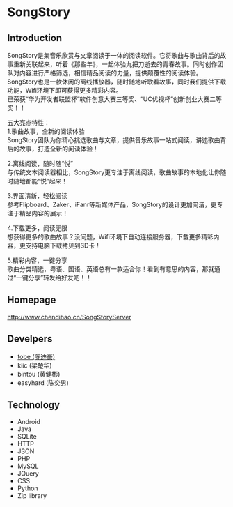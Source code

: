 SongStory
=========

## Introduction

SongStory是集音乐欣赏与文章阅读于一体的阅读软件。它将歌曲与歌曲背后的故事重新关联起来，听着《那些年》，一起体验九把刀逝去的青春故事。同时创作团队对内容进行严格筛选，相信精品阅读的力量，提供颠覆性的阅读体验。 
SongStory也是一款休闲的离线播放器，随时随地听歌看故事，同时我们提供下载功能，Wifi环境下即可获得更多精彩内容。  
已荣获“华为开发者联盟杯”软件创意大赛三等奖、“UC优视杯”创新创业大赛二等奖！！ 

五大亮点特性：   
1.歌曲故事，全新的阅读体验   
SongStory团队为你精心挑选歌曲与文章，提供音乐故事一站式阅读，讲述歌曲背后的故事，打造全新的阅读体验！ 

2.离线阅读，随时随“悦”  
与传统文本阅读器相比，SongStory更专注于离线阅读，歌曲故事的本地化让你随时随地都能“悦”起来！ 

3.界面清新，轻松阅读  
参考Flipboard、Zaker、iFanr等新媒体产品，SongStory的设计更加简洁，更专注于精品内容的展示！ 

4.下载更多，阅读无限   
想获得更多的歌曲故事？没问题，Wifi环境下自动连接服务器，下载更多精彩内容，更支持电脑下载拷贝到SD卡！ 

5.精彩内容，一键分享  
歌曲分类精选，粤语、国语、英语总有一款适合你！看到有意思的内容，那就通过“一键分享”转发给好友吧！！


## Homepage
<http://www.chendihao.cn/SongStoryServer>

## Develpers
* [tobe (陈迪豪)](http://www.chendihao.cn)
* kiic (梁楚华)
* bintou (黄健彬)
* easyhard (陈奕男)

## Technology
* Android
* Java
* SQLite
* HTTP
* JSON
* PHP
* MySQL
* JQuery
* CSS
* Python
* Zip library
